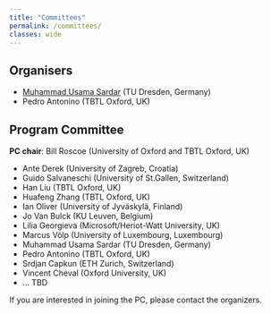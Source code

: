 ```yaml
---
title: "Committees"
permalink: /committees/
classes: wide
---
```


## Organisers
- [Muhammad Usama Sardar](https://tu-dresden.de/ing/informatik/sya/se/die-professur/beschaeftigte/muhammad-usama-sardar) (TU Dresden, Germany)
- Pedro Antonino (TBTL Oxford, UK)

## Program Committee
**PC chair**: Bill Roscoe (University of Oxford and TBTL Oxford, UK) 

- Ante Derek (University of Zagreb, Croatia)
- Guido Salvaneschi (University of St.Gallen, Switzerland) 
- Han Liu (TBTL Oxford, UK)
- Huafeng Zhang (TBTL Oxford, UK)
- Ian Oliver (University of Jyväskylä, Finland)
- Jo Van Bulck (KU Leuven, Belgium)
- Lilia Georgieva (Microsoft/Heriot-Watt University, UK)
- Marcus Völp (University of Luxembourg, Luxembourg)
- Muhammad Usama Sardar (TU Dresden, Germany)
- Pedro Antonino (TBTL Oxford, UK)
- Srdjan Capkun (ETH Zurich, Switzerland)
- Vincent Cheval (Oxford University, UK)
- ... TBD

If you are interested in joining the PC, please contact the organizers. 


